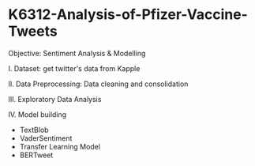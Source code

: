 # K6312-Analysis-of-Pfizer-Vaccine-Tweets

Objective: Sentiment Analysis & Modelling

I. Dataset: get twitter's data from Kapple

II. Data Preprocessing: Data cleaning and consolidation

III. Exploratory Data Analysis

IV. Model building
*  TextBlob
*  VaderSentiment
* Transfer Learning Model
* BERTweet

